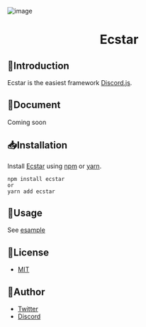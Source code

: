 ![image](https://user-images.githubusercontent.com/38714187/72132993-bb2ab900-33c3-11ea-9ddc-c3dd7feba787.png)

<h1 align="center">Ecstar</h1>

## 📃Introduction

Ecstar is the easiest framework [Discord.js](https://github.com/discordjs/discord.js).

## 📖Document

Coming soon

## 📥Installation

Install [Ecstar](https://www.npmjs.com/package/ecstar) using [npm](https://www.npmjs.com/) or [yarn](https://yarnpkg.com/).

```
npm install ecstar
or
yarn add ecstar
```

## 💬Usage

See [esample](https://github.com/Ecstar-js/Ecstar/tree/main/examples)

## 🎫License

- [MIT](https://github.com/Ecstar-js/Ecstar/blob/main/LICENSE)

## 👀Author

- [Twitter](https://twitter.com/mouse_484)
- [Discord](https://discord.gg/T4e5xbP)
